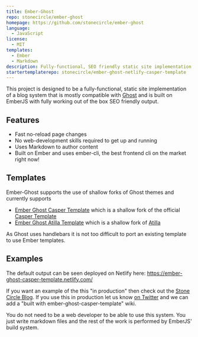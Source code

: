 ```yaml
---
title: Ember-Ghost
repo: stonecircle/ember-ghost
homepage: https://github.com/stonecircle/ember-ghost
language:
  - JavaScript
license:
  - MIT
templates:
  - Ember
  - Markdown
description: Fully-functional, SEO friendly static site implementation of a blog system built on Ember
startertemplaterepo: stonecircle/ember-ghost-netlify-casper-template
---
```


This project is designed to be a fully-functional, static site implementation of a blog system that is mostly compatible with [Ghost](https://ghost.org/) and is built on EmberJS with fully working out of the
box SEO friendly output.

## Features

* Fast no-reload page changes
* No web-development skills required to get up and running
* Uses Markdown to author content
* Built on Ember and uses ember-cli, the best frontend cli on the market right now!

## Templates

Ember-Ghost supports the use of shallow forks of Ghost themes and currently supports

- [Ember Ghost Casper Template](https://github.com/stonecircle/ember-ghost-casper-template) which is a shallow fork of the official [Casper Template](https://github.com/TryGhost/Casper)
- [Ember Ghost Atilla Template](https://github.com/stonecircle/ember-ghost-attila-template) which is a shallow fork of [Atilla](https://github.com/zutrinken/attila)

As Ghost uses handlebars it is not too difficult to port an existing template to use Ember templates.


## Examples

The default output can be seen deployed on Netlify here: https://ember-ghost-casper-template.netlify.com/

If you want an example of the this "in production" then check out the [Stone Circle
Blog](https://blog.stonecircle.io). If you use this in production let us know [on
Twitter](https://twitter.com/stonecircle_co) and we can add a "built with
ember-ghost-casper-template" wiki.

You do not need to be a web developer to be able to use this system. You just write markdown files
and the rest of the work is performed by EmberJS' build system.

